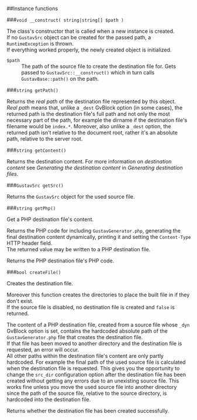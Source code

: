 ##Instance functions

###`void __construct( string|string[] $path )`

The class's constructor that is called when a new instance is created.  
If no `GustavSrc` object can be created for the passed path, a `RuntimeException` is thrown.  
If everything worked properly, the newly created object is initialized.

<dl>
    <dt><code>$path</code></dt>
    <dd>The path of the source file to create the destination file for. Gets passed to <code>GustavSrc::__construct()</code> which in turn calls <code>GustavBase::path()</code> on the path.</dd>
</dl>

###`string getPath()`

Returns the *real path* of the destination file represented by this object.  
*Real path* means that, unlike a `_dest` GvBlock option (in some cases), the returned path is the destination file's full path and not only the most necessary part of the path, for example the dirname if the destination file's filename would be `index.*`. Moreover, also unlike a `_dest` option, the returned path isn't relative to the document root, rather it's an absolute path, relative to the server root.

###`string getContent()`

Returns the destination content. For more information on *destination content* see *Generating the destination content* in *Generating destination files*.

###`GustavSrc getSrc()`

Returns the `GustavSrc` object for the used source file.  

###`string getPhp()`

Get a PHP destination file's content.

Returns the PHP code for including `GustavGenerator.php`, generating the final destination content dynamically, printing it and setting the `Content-Type` HTTP header field.  
The returned value may be written to a PHP destination file.

Returns the PHP destination file's PHP code.

###`bool createFile()`

Creates the destination file.

Moreover this function creates the directories to place the built file in if they don't exist.  
If the source file is disabled, no destination file is created and `false` is returned.

The content of a PHP destination file, created from a source file whose `_dyn` GvBlock option is set, contains the hardcoded absolute path of the `GustavGenerator.php` file that creates the destination file.  
If that file has been moved to another directory and the destination file is requested, an error will occur.  
All other paths within the destination file's content are only partly hardcoded. For example the final path of the used source file is calculated when the destination file is requested. This gives you the opportunity to change the `src_dir` configuration option after the destination file has been created without getting any errors due to an unexisting source file. This works fine unless you move the used source file into another directory since the path of the source file, relative to the source directory, is hardcoded into the destination file.
     
Returns whether the destination file has been created successfully.